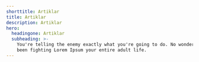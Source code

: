 ```yaml
---
shorttitle: Artiklar
title: Artiklar
description: Artiklar
hero:
  headingone: Artiklar
  subheading: >-
    You're telling the enemy exactly what you're going to do. No wonder you've
    been fighting Lorem Ipsum your entire adult life.
---
```


